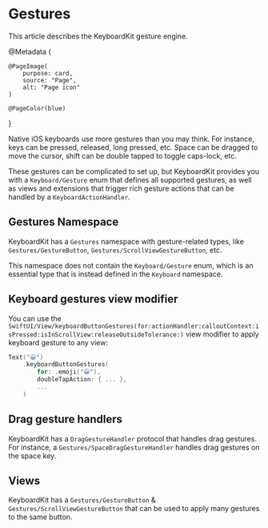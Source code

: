 # Gestures

This article describes the KeyboardKit gesture engine.

@Metadata {
    
    @PageImage(
        purpose: card,
        source: "Page",
        alt: "Page icon"
    )
    
    @PageColor(blue)
}

Native iOS keyboards use more gestures than you may think. For instance, keys can be pressed, released, long pressed, etc. Space can be dragged to move the cursor, shift can be double tapped to toggle caps-lock, etc.

These gestures can be complicated to set up, but KeyboardKit provides you with a ``Keyboard/Gesture`` enum that defines all supported gestures, as well as views and extensions that trigger rich gesture actions that can be handled by a ``KeyboardActionHandler``.



## Gestures Namespace

KeyboardKit has a ``Gestures`` namespace with gesture-related types, like ``Gestures/GestureButton``, ``Gestures/ScrollViewGestureButton``, etc.

This namespace does not contain the ``Keyboard/Gesture`` enum, which is an essential type that is instead defined in the ``Keyboard`` namespace. 



## Keyboard gestures view modifier

You can use the ``SwiftUI/View/keyboardButtonGestures(for:actionHandler:calloutContext:isPressed:isInScrollView:releaseOutsideTolerance:)`` view modifier to apply keyboard gesture to any view:

```swift
Text("😀")
    .keyboardButtonGestures(
        for: .emoji("😀"), 
        doubleTapAction: { ... },
        ...
    )
```



## Drag gesture handlers

KeyboardKit has a ``DragGestureHandler`` protocol that handles drag gestures. For instance, a ``Gestures/SpaceDragGestureHandler`` handles drag gestures on the space key.



## Views

KeyboardKit has a ``Gestures/GestureButton`` & ``Gestures/ScrollViewGestureButton`` that can be used to apply many gestures to the same button.
